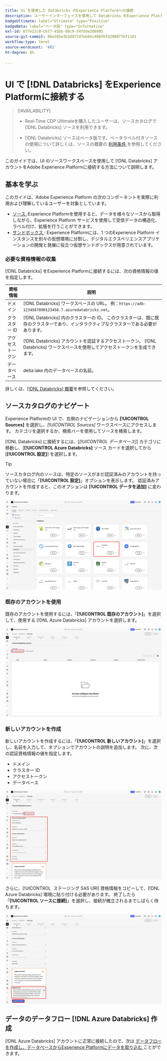 ```yaml
---
title: Ui を使用した Databricks のExperience Platformへの接続
description: ユーザーインターフェイスを使用して Databricks をExperience Platformに接続する方法を説明します。
badgeUltimate: label="Ultimate" type="Positive"
badgeBeta: label="ベータ版" type="Informative"
exl-id: 877e22c0-cb77-45bb-88c9-54fdde2d6905
source-git-commit: 96e395e3b3d977d7eb04c400f6fd290977bf1101
workflow-type: tm+mt
source-wordcount: '481'
ht-degree: 8%

---
```


# UI で [!DNL Databricks] をExperience Platformに接続する

>[!AVAILABILITY]
>
>* Real-Time CDP Ultimateを購入したユーザーは、ソースカタログで [!DNL Databricks] ソースを利用できます。
>
>* [!DNL Databricks] ソースはベータ版です。ベータラベル付きソースの使用について詳しくは、ソースの概要の [ 利用条件 ](../../../../home.md#terms-and-conditions) を参照してください。

このガイドでは、UI のソースワークスペースを使用して [!DNL Databricks] アカウントをAdobe Experience Platformに接続する方法について説明します。

## 基本を学ぶ

このガイドは、Adobe Experience Platform の次のコンポーネントを実際に利用および理解しているユーザーを対象としています。

* [ ソース ](../../../../home.md):Experience Platformを使用すると、データを様々なソースから取得しながら、Experience Platform サービスを使用して受信データの構造化、ラベル付け、拡張を行うことができます。
* [ サンドボックス ](../../../../../sandboxes/home.md): Experience Platformには、1 つのExperience Platform インスタンスを別々の仮想環境に分割し、デジタルエクスペリエンスアプリケーションの開発と発展に役立つ仮想サンドボックスが用意されています。

### 必要な資格情報の収集

[!DNL Databricks] をExperience Platformに接続するには、次の資格情報の値を指定します。

| 資格情報 | 説明 |
| --- | --- |
| ドメイン | [!DNL Databricks] ワークスペースの URL。 例：`https://adb-1234567890123456.7.azuredatabricks.net`。 |
| クラスター ID | [!DNL Databricks] 内のクラスターの ID。 このクラスターは、既に既存のクラスターであり、インタラクティブなクラスターである必要があります。 |
| アクセストークン | [!DNL Databricks] アカウントを認証するアクセストークン。 [!DNL Databricks] ワークスペースを使用してアクセストークンを生成できます。 |
| データベース | delta lake 内のデータベースの名前。 |

詳しくは、[[!DNL Databricks] 概要](../../../../connectors/databases/databricks.md)を参照してください。

## ソースカタログのナビゲート

Experience Platformの UI で、左側のナビゲーションから **[!UICONTROL Sources]** を選択し、*[!UICONTROL Sources]* ワークスペースにアクセスします。 カテゴリを選択するか、検索バーを使用してソースを検索します。

[!DNL Databricks] に接続するには、[*[!UICONTROL データベース]*] カテゴリに移動し、&lbrack;**[!UICONTROL Azure Databricks]** ソース カードを選択してから [**[!UICONTROL 設定]**] を選択します。

>[!TIP]
>
>ソースカタログ内のソースは、特定のソースがまだ認証済みのアカウントを持っていない場合に「**[!UICONTROL 設定]**」オプションを表示します。 認証済みアカウントを作成すると、このオプションは **[!UICONTROL データを追加]** に変わります。

![Azure Databricks ソースカードが選択されているソースカタログ ](../../../../images/tutorials/create/databricks/catalog.png)

### 既存のアカウントを使用

既存のアカウントを使用するには、「**[!UICONTROL 既存のアカウント]**」を選択して、使用する [!DNL Azure Databricks] アカウントを選択します。

![ ソースワークフローの既存のアカウントインターフェイスで「既存のアカウント」が選択されている様子。](../../../../images/tutorials/create/databricks/existing.png)

### 新しいアカウントを作成

新しいアカウントを作成するには、「**[!UICONTROL 新しいアカウント]**」を選択し、名前を入力して、オプションでアカウントの説明を追加します。 次に、次の認証資格情報の値を指定します。

* ドメイン
* クラスター ID
* アクセストークン
* データベース

![ アカウント名とオプションの説明が表示された、ソースワークフローの新しいアカウントインターフェイス。](../../../../images/tutorials/create/databricks/new.png)

さらに、[!UICONTROL &#x200B; ステージング SAS URI] 資格情報をコピーして、[!DNL Azure Databricks] 環境に貼り付ける必要があります。 終了したら「**[!UICONTROL ソースに接続]**」を選択し、接続が確立されるまでしばらく待ちます。

![SAS URI ステージング資格情報。](../../../../images/tutorials/create/databricks/sas-uri.png)

## データのデータフロー [!DNL Azure Databricks] 作成

[!DNL Azure Databricks] アカウントに正常に接続したので、次は [ データフローを作成し、データベースからExperience Platformにデータを取り込む ](../../dataflow/databases.md) ことができます。
